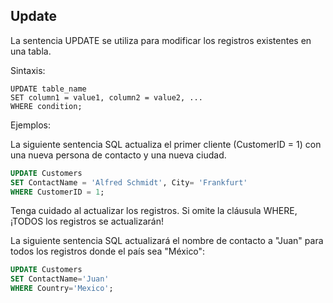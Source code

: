 ## Update
  
La sentencia UPDATE se utiliza para modificar los registros existentes en una tabla.

Sintaxis:
```ssh
UPDATE table_name
SET column1 = value1, column2 = value2, ...
WHERE condition;
```

Ejemplos:

La siguiente sentencia SQL actualiza el primer cliente (CustomerID = 1) con una nueva persona de contacto y una nueva ciudad.

```sql
UPDATE Customers
SET ContactName = 'Alfred Schmidt', City= 'Frankfurt'
WHERE CustomerID = 1;
```

Tenga cuidado al actualizar los registros. Si omite la cláusula WHERE, ¡TODOS los registros se actualizarán!

La siguiente sentencia SQL actualizará el nombre de contacto a "Juan" para todos los registros donde el país sea "México":

```sql
UPDATE Customers
SET ContactName='Juan'
WHERE Country='Mexico';
```